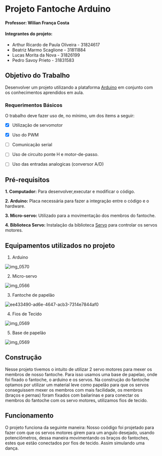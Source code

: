 # Projeto Fantoche Arduino
#### Professor: Wilian França Costa

#### Integrantes do projeto:
- Arthur Ricardo de Paula Oliveira - 31824617
- Beatriz Marmo Scaglione - 31811884
- Lucas Morita da Nova - 31826199
- Pedro Savoy Prieto - 31831583

## Objetivo do Trabalho

Desenvolver um projeto utilizando a plataforma [Arduino](https://www.arduino.cc/) em conjunto com os conhecimentos aprendidos em aula.

### Requerimentos Básicos

O trabalho deve fazer uso de, no mínimo, um dos items a seguir:

- [x] Utilização de servomotor

- [x] Uso do PWM

- [ ] Comunicação serial

- [ ] Uso de circuito ponte H e motor-de-passo.

- [ ] Uso das entradas analogicas (conversor A/D)

## Pré-requisitos

**1. Computador:** Para desenvolver,executar e modificar o código.

**2. Arduino:** Placa necessária para fazer a integração entre o código e o hardware.

**3. Micro-servo:** Utilizado para a movimentação dos membros do fantoche.

**4. Biblioteca Servo:** Instalação da biblioteca [Servo](https://www.arduino.cc/en/Reference/Servo) para controlar os servos motores.

## Equipamentos utilizados no projeto

1. Arduino 

![img_0570](https://user-images.githubusercontent.com/39192437/40589811-bdc8b03a-61ca-11e8-8885-0c1adf4133ef.jpeg)

2. Micro-servo 

![img_0566](https://user-images.githubusercontent.com/39192437/40589806-a7dee83e-61ca-11e8-8509-a113fdac1d8b.jpeg)


3. Fantoche de papelão

![ee433490-ad6e-4647-acb3-7314e7844af0](https://user-images.githubusercontent.com/39192437/40589571-e8c8babe-61c5-11e8-8341-d9afd49817e9.jpg)


4. Fios de Tecido 

![img_0569](https://user-images.githubusercontent.com/39192437/40589829-2d248634-61cb-11e8-9bf9-e0a74acd7de8.jpeg)

5. Base de papelão 

![img_0569](https://user-images.githubusercontent.com/39192437/40589801-6f66a3ac-61ca-11e8-9e57-4936ba7b1229.jpeg)

## Construção

Nesse projeto tivemos o intuito de utilizar 2 servo motores para mexer os membros de nosso fantoche.
Para isso usamos uma base de papelao, onde foi fixado o fantoche, o arduino e os servos.
Na construção do fantoche optamos por utilizar um material leve como papelão para que os servos conseguissem mexer os membros com mais facilidade, os membros (braços e pernas) foram fixados com bailarinas e para conectar os membros do fantoche com os servo motores, utilizamos fios de tecido. 

## Funcionamento

O projeto funciona da seguinte maneira: Nosso coódigo foi projetado para fazer com que os servos motores girem para um angulo desejado, usando potenciômetros, dessa maneira movimentando os braços do fantoches, estes que estão conectados por fios de tecido. Assim simulando uma dança.







